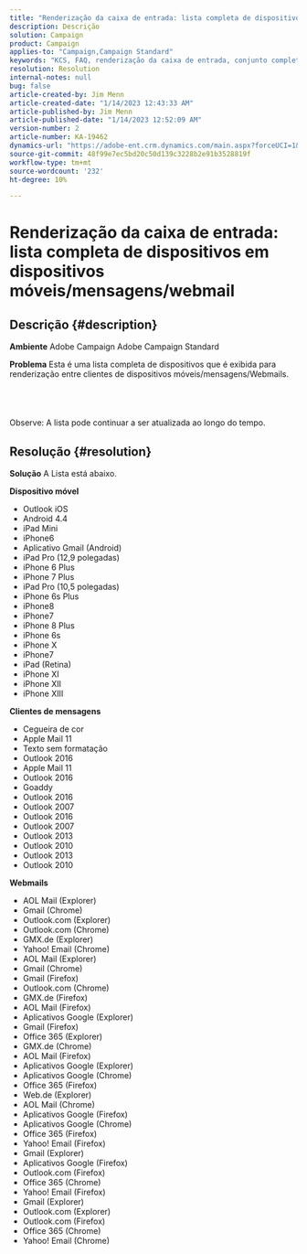 ```yaml
---
title: "Renderização da caixa de entrada: lista completa de dispositivos em dispositivos móveis/mensagens/webmail"
description: Descrição
solution: Campaign
product: Campaign
applies-to: "Campaign,Campaign Standard"
keywords: "KCS, FAQ, renderização da caixa de entrada, conjunto completo de dispositivos, renderização entre dispositivos, dispositivos móveis, cliente de mensagens, webmail, ACS, AC, Adobe Campaign, Adobe Campaign Standard"
resolution: Resolution
internal-notes: null
bug: false
article-created-by: Jim Menn
article-created-date: "1/14/2023 12:43:33 AM"
article-published-by: Jim Menn
article-published-date: "1/14/2023 12:52:09 AM"
version-number: 2
article-number: KA-19462
dynamics-url: "https://adobe-ent.crm.dynamics.com/main.aspx?forceUCI=1&pagetype=entityrecord&etn=knowledgearticle&id=8f61b074-a493-ed11-aad1-6045bd0065f9"
source-git-commit: 48f99e7ec5bd20c50d139c3228b2e91b3528819f
workflow-type: tm+mt
source-wordcount: '232'
ht-degree: 10%

---
```


# Renderização da caixa de entrada: lista completa de dispositivos em dispositivos móveis/mensagens/webmail

## Descrição {#description}


<b>Ambiente</b>
Adobe Campaign Adobe Campaign Standard

<b>Problema</b>
Esta é uma lista completa de dispositivos que é exibida para renderização entre clientes de dispositivos móveis/mensagens/Webmails.
<br><br><br> <br><br>Observe: A lista pode continuar a ser atualizada ao longo do tempo.

## Resolução {#resolution}


<b>Solução</b>
A Lista está abaixo.

<b>Dispositivo móvel</b>

- Outlook iOS
- Android 4.4
- iPad Mini
- iPhone6
- Aplicativo Gmail (Android)
- iPad Pro (12,9 polegadas)
- iPhone 6 Plus
- iPhone 7 Plus
- iPad Pro (10,5 polegadas)
- iPhone 6s Plus
- iPhone8
- iPhone7
- iPhone 8 Plus
- iPhone 6s
- iPhone X
- iPhone7
- iPad (Retina)
- iPhone XI
- iPhone XII
- iPhone XIII




<b>Clientes de mensagens</b>

- Cegueira de cor
- Apple Mail 11
- Texto sem formatação
- Outlook 2016
- Apple Mail 11
- Outlook 2016
- Goaddy
- Outlook 2016
- Outlook 2007
- Outlook 2016
- Outlook 2007
- Outlook 2013
- Outlook 2010
- Outlook 2013
- Outlook 2010




<b>Webmails</b>

- AOL Mail (Explorer)
- Gmail (Chrome)
- Outlook.com (Explorer)
- Outlook.com (Chrome)
- GMX.de (Explorer)
- Yahoo! Email (Chrome)
- AOL Mail (Explorer)
- Gmail (Chrome)
- Gmail (Firefox)
- Outlook.com (Chrome)
- GMX.de (Firefox)
- AOL Mail (Firefox)
- Aplicativos Google (Explorer)
- Gmail (Firefox)
- Office 365 (Explorer)
- GMX.de (Chrome)
- AOL Mail (Firefox)
- Aplicativos Google (Explorer)
- Aplicativos Google (Chrome)
- Office 365 (Firefox)
- Web.de (Explorer)
- AOL Mail (Chrome)
- Aplicativos Google (Firefox)
- Aplicativos Google (Chrome)
- Office 365 (Firefox)
- Yahoo! Email (Firefox)
- Gmail (Explorer)
- Aplicativos Google (Firefox)
- Outlook.com (Firefox)
- Office 365 (Chrome)
- Yahoo! Email (Firefox)
- Gmail (Explorer)
- Outlook.com (Explorer)
- Outlook.com (Firefox)
- Office 365 (Chrome)
- Yahoo! Email (Chrome)

